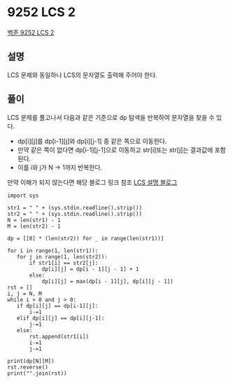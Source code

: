 # 9252 LCS 2
[백준 9252 LCS 2](https://www.acmicpc.net/problem/9252)
## 설명
LCS 문제와 동일하나 LCS의 문자열도 출력해 주어야 한다.
## 풀이
LCS 문제를 풀고나서 다음과 같은 기준으로 dp 탐색을 반복하여 문자열을 찾을 수 있다.
* dp[i][j]를 dp[i-1][j]와 dp[i][j-1] 중 같은 쪽으로 이동한다.
* 만약 같은 쪽이 없다면 dp[i-1][j-1]으로 이동하고 str[i]또는 str[j]는 결과값에 포함된다.
* 이를 i와 j가 N -> 1까지 반복한다.


만약 이해가 되지 않는다면 해당 블로그 링크 참조
[LCS 설명 블로그](https://velog.io/@emplam27/%EC%95%8C%EA%B3%A0%EB%A6%AC%EC%A6%98-%EA%B7%B8%EB%A6%BC%EC%9C%BC%EB%A1%9C-%EC%95%8C%EC%95%84%EB%B3%B4%EB%8A%94-LCS-%EC%95%8C%EA%B3%A0%EB%A6%AC%EC%A6%98-Longest-Common-Substring%EC%99%80-Longest-Common-Subsequence)

 ```
import sys

str1 = " " + (sys.stdin.readline().strip())
str2 = " " + (sys.stdin.readline().strip())
N = len(str1) - 1
M = len(str2) - 1

dp = [[0] * (len(str2)) for _ in range(len(str1))]

for i in range(1, len(str1)):
    for j in range(1, len(str2)):
        if str1[i] == str2[j]:
            dp[i][j] = dp[i - 1][j - 1] + 1
        else:
            dp[i][j] = max(dp[i - 1][j], dp[i][j - 1])
rst = []
i, j = N, M
while i > 0 and j > 0:
    if dp[i][j] == dp[i-1][j]:
        i-=1
    elif dp[i][j] == dp[i][j-1]:
        j-=1
    else:
        rst.append(str1[i])
        i-=1
        j-=1

print(dp[N][M])
rst.reverse()
print("".join(rst))
```
